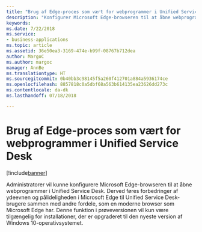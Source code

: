 ```yaml
---
title: "Brug af Edge-proces som vært for webprogrammer i Unified Service Desk"
description: "Konfigurer Microsoft Edge-browseren til at åbne webprogrammer i Unified Service Desk."
keywords: 
ms.date: 7/22/2018
ms.service:
- business-applications
ms.topic: article
ms.assetid: 36e50ea3-3169-474e-b99f-08767b712dea
author: MargoC
ms.author: margoc
manager: AnnBe
ms.translationtype: HT
ms.sourcegitcommit: 0b40bb3c98145f5a260f412701a884a5936174ce
ms.openlocfilehash: 8857818c0a5dbf68a563b614135ea23626dd273c
ms.contentlocale: da-dk
ms.lasthandoff: 07/18/2018

---
```


#  <a name="using-edge-process-for-hosting-web-applications-in-unified-service-desk"></a>Brug af Edge-proces som vært for webprogrammer i Unified Service Desk


[!include[banner](../../../../includes/banner.md)]

Administratorer vil kunne konfigurere Microsoft Edge-browseren til at åbne webprogrammer i Unified Service Desk. Derved føres forbedringer af ydeevnen og pålideligheden i Microsoft Edge til Unified Service Desk-brugere sammen med andre fordele, som en moderne browser som Microsoft Edge har. Denne funktion i prøveversionen vil kun være tilgængelig for installationer, der er opgraderet til den nyeste version af Windows 10-operativsystemet.

